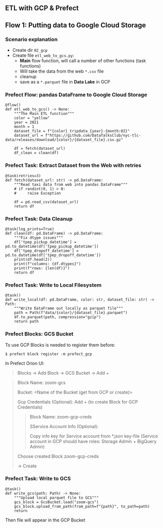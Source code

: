 ## ETL with GCP & Prefect

## Flow 1: Putting data to Google Cloud Storage

### Scenario explanation
- Create dir `02_gcp`
- Create file `etl_web_to_gcs.py`:
  - **Main** flow function, will call a number of other functions (task functions)
  - Will take the data from the web `*.csv` file
  - cleanup
  - save as a `*.parquet` file in **Data Lake** in GCP

### Prefect Flow: pandas DataFrame to Google Cloud Storage
```
@flow()
def etl_web_to_gcs() -> None:
    """The Main ETL function"""
    color = "yellow"
    year = 2021
    month = 1
    dataset_file = f"{color}_tripdata_{year}-{month:02}"
    dataset_url = f"https://github.com/DataTalksClub/nyc-tlc-data/releases/download/{color}/{dataset_file}.csv.gz"

    df = fetch(dataset_url)
    df_clean = clean(df)
```

### Prefect Task: Extract Dataset from the Web with retries
```
@task(retries=3)
def fetch(dataset_url: str) -> pd.DataFrame:
    """Read taxi data from web into pandas DataFrame"""
    # if randint(0, 1) > 0:
    #     raise Exception

    df = pd.read_csv(dataset_url)
    return df
```

### Prefect Task: Data Cleanup
```
@task(log_prints=True)
def clean(df: pd.DataFrame) -> pd.DataFrame:
    """Fix dtype issues"""
    df['tpep_pickup_datetime'] = pd.to_datetime(df['tpep_pickup_datetime'])
    df['tpep_dropoff_datetime'] = pd.to_datetime(df['tpep_dropoff_datetime'])
    print(df.head(2))
    print(f"columns: {df.dtypes}")
    print(f"rows: {len(df)}")
    return df
```

### Prefect Task: Write to Local Filesystem
```
@task()
def write_local(df: pd.DataFrame, color: str, dataset_file: str) -> Path:
    """Write DataFrame out locally as parquet file"""
    path = Path(f"data/{color}/{dataset_file}.parquet")
    df.to_parquet(path, compression="gzip")
    return path
```

### Prefect Blocks: GCS Bucket
To use GCP Blocks is needed to register them before:
```
$ prefect block register -m prefect_gcp
```
In Prefect Orion UI:
> Blocks -> Add Block -> GCS Bucket -> Add +

> Block Name: zoom-gcs
> 
> Bucket: <Name of the Bucket (get from GCP or create)>
> 
> Gcp Credentials (Optional): Add + (to create Block for GCP Credentials)
> > Block Name: zoom-gcp-creds
> >
> > SService Account Info (Optional):
> >
> > Copy info key for Service account from *.json key-file (Service account in GCP should have roles: Storage Admin + BigQuery Admin)
> 
> Choose created Block zoom-gcp-creds
> 
> -> Create

### Prefect Task: Write to GCS
```
@task()
def write_gcs(path: Path) -> None:
    """Upload local parquet file to GCS"""
    gcs_block = GcsBucket.load("zoom-gcs")
    gcs_block.upload_from_path(from_path=f"{path}", to_path=path)
    return
```
Then file will appear in the GCP Bucket